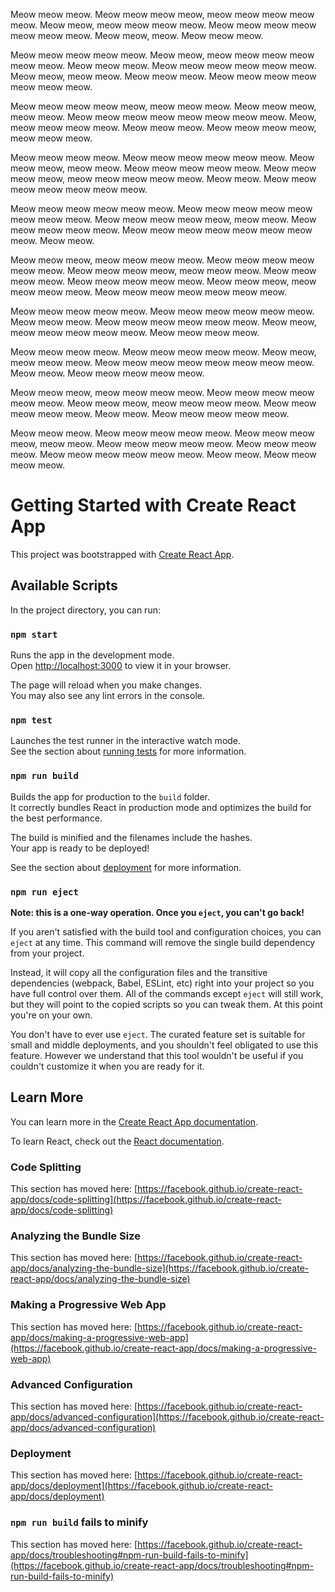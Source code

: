 

Meow meow meow. Meow meow meow meow, meow meow meow meow meow. Meow meow, meow meow meow meow. Meow meow meow meow meow meow meow. Meow meow, meow. Meow meow meow.  

Meow meow meow meow meow. Meow meow, meow meow meow meow meow meow. Meow meow meow. Meow meow meow meow meow meow. Meow meow, meow meow. Meow meow meow. Meow meow meow meow meow meow meow.  

Meow meow meow meow meow, meow meow meow. Meow meow meow, meow meow. Meow meow meow meow meow meow meow meow. Meow, meow meow meow meow. Meow meow meow. Meow meow meow meow, meow meow meow.  

Meow meow meow meow. Meow meow meow meow meow meow. Meow meow meow, meow meow. Meow meow meow meow meow. Meow meow meow meow, meow meow meow meow meow. Meow meow. Meow meow meow meow meow meow meow.  

Meow meow meow meow meow meow. Meow meow meow meow meow meow meow meow. Meow meow meow meow meow, meow meow. Meow meow meow meow meow. Meow meow meow meow meow meow meow meow. Meow meow.  

Meow meow meow, meow meow meow meow. Meow meow meow meow meow meow. Meow meow meow meow, meow meow meow. Meow meow meow meow. Meow meow meow meow meow. Meow meow meow, meow meow meow meow. Meow meow meow meow meow meow meow.  

Meow meow meow meow meow. Meow meow meow meow meow meow. Meow meow meow. Meow meow meow meow meow meow. Meow meow, meow meow meow meow meow. Meow meow meow meow.  

Meow meow meow meow. Meow meow meow meow meow. Meow meow, meow meow meow. Meow meow meow meow meow meow meow meow. Meow meow. Meow meow meow meow meow.  

Meow meow meow, meow meow meow meow. Meow meow meow meow meow meow. Meow meow meow, meow meow meow meow. Meow meow meow meow meow. Meow meow. Meow meow meow meow meow.  

Meow meow meow. Meow meow meow meow meow. Meow meow meow meow, meow meow. Meow meow meow meow meow. Meow meow meow meow. Meow meow meow meow meow meow. Meow meow. Meow meow meow meow.  



# Getting Started with Create React App

This project was bootstrapped with [Create React App](https://github.com/facebook/create-react-app).

## Available Scripts

In the project directory, you can run:

### `npm start`

Runs the app in the development mode.\
Open [http://localhost:3000](http://localhost:3000) to view it in your browser.

The page will reload when you make changes.\
You may also see any lint errors in the console.

### `npm test`

Launches the test runner in the interactive watch mode.\
See the section about [running tests](https://facebook.github.io/create-react-app/docs/running-tests) for more information.

### `npm run build`

Builds the app for production to the `build` folder.\
It correctly bundles React in production mode and optimizes the build for the best performance.

The build is minified and the filenames include the hashes.\
Your app is ready to be deployed!

See the section about [deployment](https://facebook.github.io/create-react-app/docs/deployment) for more information.

### `npm run eject`

**Note: this is a one-way operation. Once you `eject`, you can't go back!**

If you aren't satisfied with the build tool and configuration choices, you can `eject` at any time. This command will remove the single build dependency from your project.

Instead, it will copy all the configuration files and the transitive dependencies (webpack, Babel, ESLint, etc) right into your project so you have full control over them. All of the commands except `eject` will still work, but they will point to the copied scripts so you can tweak them. At this point you're on your own.

You don't have to ever use `eject`. The curated feature set is suitable for small and middle deployments, and you shouldn't feel obligated to use this feature. However we understand that this tool wouldn't be useful if you couldn't customize it when you are ready for it.

## Learn More

You can learn more in the [Create React App documentation](https://facebook.github.io/create-react-app/docs/getting-started).

To learn React, check out the [React documentation](https://reactjs.org/).

### Code Splitting

This section has moved here: [https://facebook.github.io/create-react-app/docs/code-splitting](https://facebook.github.io/create-react-app/docs/code-splitting)

### Analyzing the Bundle Size

This section has moved here: [https://facebook.github.io/create-react-app/docs/analyzing-the-bundle-size](https://facebook.github.io/create-react-app/docs/analyzing-the-bundle-size)

### Making a Progressive Web App

This section has moved here: [https://facebook.github.io/create-react-app/docs/making-a-progressive-web-app](https://facebook.github.io/create-react-app/docs/making-a-progressive-web-app)

### Advanced Configuration

This section has moved here: [https://facebook.github.io/create-react-app/docs/advanced-configuration](https://facebook.github.io/create-react-app/docs/advanced-configuration)

### Deployment

This section has moved here: [https://facebook.github.io/create-react-app/docs/deployment](https://facebook.github.io/create-react-app/docs/deployment)

### `npm run build` fails to minify

This section has moved here: [https://facebook.github.io/create-react-app/docs/troubleshooting#npm-run-build-fails-to-minify](https://facebook.github.io/create-react-app/docs/troubleshooting#npm-run-build-fails-to-minify)
